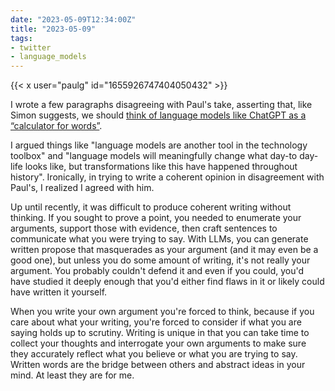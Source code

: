 ```yaml
---
date: "2023-05-09T12:34:00Z"
title: "2023-05-09"
tags:
- twitter
- language_models
---
```


{{< x user="paulg" id="1655926747404050432" >}}

I wrote a few paragraphs disagreeing with Paul's take, asserting that, like Simon suggests, we should [think of language models like ChatGPT as a “calculator for words”](https://simonwillison.net/2023/Apr/2/calculator-for-words/).

I argued things like "language models are another tool in the technology toolbox" and "language models will meaningfully change what day-to day-life looks like, but transformations like this have happened throughout history".
Ironically, in trying to write a coherent opinion in disagreement with Paul's, I realized I agreed with him.

Up until recently, it was difficult to produce coherent writing without thinking.
If you sought to prove a point, you needed to enumerate your arguments, support those with evidence, then craft sentences to communicate what you were trying to say.
With LLMs, you can generate written propose that masquerades as your argument (and it may even be a good one), but unless you do some amount of writing, it's not really your argument.
You probably couldn't defend it and even if you could, you'd have studied it deeply enough that you'd either find flaws in it or likely could have written it yourself.

When you write your own argument you're forced to think, because if you care about what your writing, you're forced to consider if what you are saying holds up to scrutiny.
Writing is unique in that you can take time to collect your thoughts and interrogate your own arguments to make sure they accurately reflect what you believe or what you are trying to say.
Written words are the bridge between others and abstract ideas in your mind.
At least they are for me.
